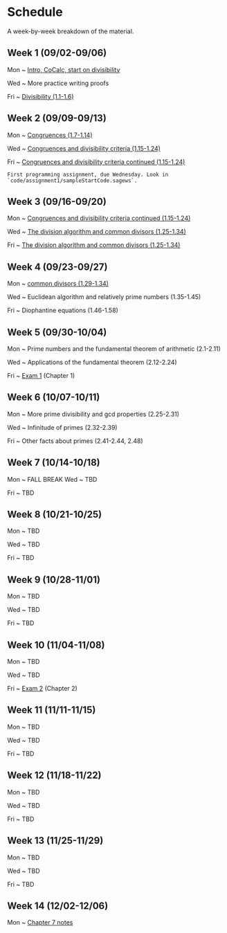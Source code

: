 # Schedule

A week-by-week breakdown of the material.

## Week  1 (09/02-09/06)

Mon
  ~ [Intro, CoCalc, start on divisibility ](notes/01_divisibility.md)

Wed
  ~ More practice writing proofs

Fri
  ~ [Divisibility (1.1-1.6)](notes/02_more_divisibility.md)


## Week  2 (09/09-09/13)

Mon
  ~ [Congruences (1.7-1.14)](notes/03_congruences.md)

Wed
  ~ [Congruences and divisibility criteria (1.15-1.24)](notes/04_congruences_and_divisibility.md)

Fri
  ~ [Congruences and divisibility criteria continued (1.15-1.24)](notes/04_congruences_and_divisibility.md)

    First programming assignment, due Wednesday. Look in `code/assignment1/sampleStartCode.sagews`.

## Week  3 (09/16-09/20)

Mon
  ~ [Congruences and divisibility criteria continued (1.15-1.24)](notes/04_congruences_and_divisibility.md)

Wed
  ~ [The division algorithm and common divisors (1.25-1.34)](notes/05_division_algorithm.md)

Fri
  ~ [The division algorithm and common divisors (1.25-1.34)](notes/05_division_algorithm.md)


## Week  4 (09/23-09/27)

Mon
  ~ [common divisors (1.29-1.34)](notes/05_division_algorithm.md)

Wed
  ~ Euclidean algorithm and relatively prime numbers (1.35-1.45)

Fri
  ~ Diophantine equations (1.46-1.58)

## Week  5 (09/30-10/04)

Mon
  ~ Prime numbers and the fundamental theorem of arithmetic (2.1-2.11)

Wed
  ~ Applications of the fundamental theorem (2.12-2.24)

Fri
  ~ [Exam 1](notes/midterm1_study_guide.md) (Chapter 1)

## Week  6 (10/07-10/11)

Mon
  ~ More prime divisibility and gcd properties (2.25-2.31)

Wed
  ~ Infinitude of primes (2.32-2.39)

Fri
  ~ Other facts about primes (2.41-2.44, 2.48)

## Week  7 (10/14-10/18)

Mon
  ~ FALL BREAK
Wed
  ~ TBD

Fri
  ~ TBD


## Week  8 (10/21-10/25)

Mon
  ~ TBD

Wed
  ~ TBD

Fri
  ~ TBD


## Week  9 (10/28-11/01)

Mon
  ~ TBD

Wed
  ~ TBD

Fri
  ~ TBD


## Week 10 (11/04-11/08)

Mon
  ~ TBD

Wed
  ~ TBD

Fri
  ~ [Exam 2](notes/midterm2_study_guide.md) (Chapter 2)


## Week 11 (11/11-11/15)

Mon
  ~ TBD

Wed
  ~ TBD

Fri
  ~ TBD


## Week 12 (11/18-11/22)

Mon
  ~ TBD

Wed
  ~ TBD

Fri
  ~ TBD


## Week 13 (11/25-11/29)

Mon
  ~ TBD

Wed
  ~ TBD

Fri
  ~ TBD


## Week 14 (12/02-12/06)

Mon
  ~ [Chapter 7 notes](notes/chapter7.md)

